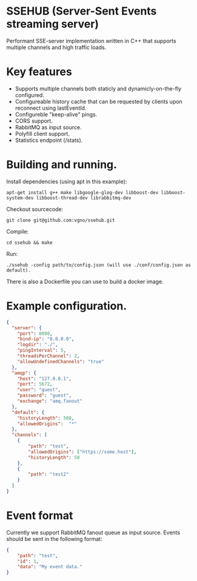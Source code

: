 SSEHUB (Server-Sent Events streaming server)
============================================

Performant SSE-server implementation written in C++ that supports multiple channels and high traffic loads.
# Key features
  - Supports multiple channels both staticly and dynamicly-on-the-fly configured.
  - Configureable history cache that can be requested by clients upon reconnect using lastEventId.
  - Configureble "keep-alive" pings.
  - CORS support.
  - RabbitMQ as input source.
  - Polyfill client support.
  - Statistics endpoint (/stats).

# Building and running.
Install dependencies (using apt in this example):
```
apt-get install g++ make libgoogle-glog-dev libboost-dev libboost-system-dev libboost-thread-dev librabbitmq-dev
```

Checkout sourcecode:
```
git clone git@github.com:vgno/ssehub.git
```

Compile:
```
cd ssehub && make
```

Run:
```
./ssehub -config path/to/config.json (will use ./conf/config.json as default).
```

There is also a Dockerfile you can use to build a docker image.

# Example configuration.
```json
{
  "server": {
    "port": 8080,
    "bind-ip": "0.0.0.0",
    "logdir": "./",
    "pingInterval": 5,
    "threadsPerChannel": 2,
    "allowUndefinedChannels": "true"
  },
  "amqp": {
    "host": "127.0.0.1",
    "port": 5672,
    "user": "guest",
    "password": "guest",
    "exchange": "amq.fanout"
  },
  "default": {
    "historyLength": 500,
    "allowedOrigins":  "*"
  },
  "channels": [
    {
        "path": "test",
        "allowedOrigins": ["https://some.host"],
        "historyLength": 50
    },
    {
        "path": "test2"
    }
  ]
}
```
# Event format
Currently we support RabbitMQ fanout queue as input source.
Events should be sent in the following format:

```json
{
    "path": "test",
    "id": 1,
    "data": "My event data."
}
```
